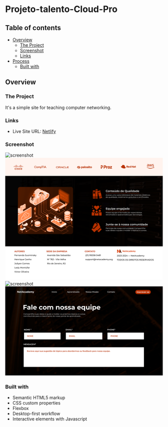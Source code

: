 # Projeto-talento-Cloud-Pro


## Table of contents

- [Overview](#overview)
  - [The Project](#the-project)
  - [Screenshot](#screenshot)
  - [Links](#links)
- [Process](#my-process)
  - [Built with](#built-with)



## Overview

### The Project

It's a simple site for teaching computer networking.

### Links

- Live Site URL: [Netlify](https://66c9ac93d921d3bc5d7a7ecb--loquacious-quokka-3e1d21.netlify.app/)


### Screenshot

![screenshot](./design/hero.png)
![screenshot](./design/services.png)
![screenshot](./design/articles.png)
![screenshot](./design/contact.png)



### Built with

- Semantic HTML5 markup
- CSS custom properties
- Flexbox
- Desktop-first workflow
- Interactive elements with Javascript